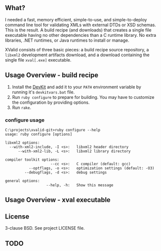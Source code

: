 ## What? 

I needed a fast, memory efficient, simple-to-use, and simple-to-deploy command
line tool for validating XMLs with external DTDs or XSD schemas. This is the
result. A build recipe (and downloads) that creates a single file executable
having no other dependencies than a C runtime library. No extra libraries, .NET
runtimes, or Java runtimes to install or manage.

XValid consists of three basic pieces: a build recipe source repository, a
`libxml2` development artifacts download, and a download containing the single
file `xval[.exe]` executable.

## Usage Overview - build recipe

1. Install the [DevKit](http://rubyinstaller.org/add-ons/devkit/) and add it to
   your `PATH` environment variable by running it's `devkitvars.bat` file.
2. Run `ruby configure` to prepare for building. You may have to customize the
   configuration by providing options.
3. Run `rake`.

### configure usage

    C:\projects\xvalid-git>ruby configure --help
    usage: ruby configure [options]
    
    libxml2 options:
      --with-xml2-include, -I <s>:   libxml2 header directory
          --with-xml2-lib, -L <s>:   libxml2 library directory
    
    compiler toolkit options:
                         --cc <s>:   C compiler (default: gcc)
               --optflags, -o <s>:   optimization settings (default: -O3)
             --debugflags, -d <s>:   debug settings
    
    general options:
                       --help, -h:   Show this message

## Usage Overview - xval executable

## License

3-clause BSD. See project LICENSE file.

## TODO

